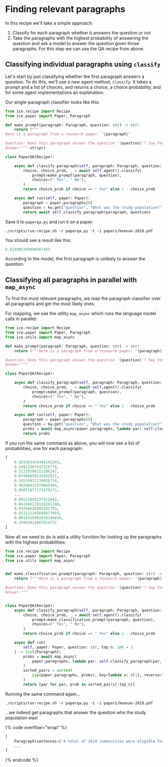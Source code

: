 # Finding relevant paragraphs



In this recipe we'll take a simple approach:

1. Classify for each paragraph whether it answers the question or not
2. Take the paragraphs with the highest probability of answering the question and ask a model to answer the question given those paragraphs. For this step we can use the QA recipe from above.

## Classifying individual paragraphs using `classify`

Let's start by just classifying whether the first paragraph answers a question. To do this, we'll use a new agent method, `classify`. It takes a prompt and a list of choices, and returns a choice, a choice probability, and for some agent implementations an explanation.

Our single-paragraph classifier looks like this:

```python
from ice.recipe import Recipe
from ice.paper import Paper, Paragraph

def make_prompt(paragraph: Paragraph, question: str) -> str:
    return f"""
Here is a paragraph from a research paper: "{paragraph}"

Question: Does this paragraph answer the question '{question}'? Say Yes or No.
Answer:""".strip()

class PaperQA(Recipe):

    async def classify_paragraph(self, paragraph: Paragraph, question: str) -> float:
        choice, choice_prob, _ = await self.agent().classify(
            prompt=make_prompt(paragraph, question),
            choices=(" Yes", " No"),
        )
        return choice_prob if choice == " Yes" else 1 - choice_prob

    async def run(self, paper: Paper):
        paragraph = paper.paragraphs[0]
        question = kw.get("question", "What was the study population?")
        return await self.classify_paragraph(paragraph, question)
```

Save it to `paperqa.py` and run it on a paper:

```shell
./scripts/run-recipe.sh -r paperqa.py -t -i papers/keenan-2018.pdf
```

You should see a result like this:

```python
0.024985359096987403
```

According to the model, the first paragraph is unlikely to answer the question.

## Classifying all paragraphs in parallel with `map_async`

To find the most relevant paragraphs, we map the paragraph classifier over all paragraphs and get the most likely ones.

For mapping, we use the utility `map_async` which runs the language model calls in parallel:

```python
from ice.recipe import Recipe
from ice.paper import Paper, Paragraph
from ice.utils import map_async

def make_prompt(paragraph: Paragraph, question: str) -> str:
    return f"""Here is a paragraph from a research paper: "{paragraph}"

Question: Does this paragraph answer the question '{question}'? Say Yes or No.
Answer:"""

class PaperQA(Recipe):

    async def classify_paragraph(self, paragraph: Paragraph, question: str) -> float:
        choice, choice_prob, _ = await self.agent().classify(
            prompt=make_prompt(paragraph, question),
            choices=(" Yes", " No"),
        )
        return choice_prob if choice == " Yes" else 1 - choice_prob

    async def run(self, paper: Paper):
        paragraph = paper.paragraphs[0]
        question = kw.get("question", "What was the study population?")
        probs = await map_async(paper.paragraphs, lambda par: self.classify_paragraph(par, question))
        return probs
```

If you run the same command as above, you will now see a list of probabilities, one for each paragraph:

```python
[
    0.024381454349145293,
    0.24823367447526778,
    0.21119208211186247,
    0.07488850139282821,
    0.16529937276656714,
    0.46596912974665494,
    0.09871877171479271,
    ...
    0.06523843237521842,
    0.041946178310281246,
    0.03264635093381785,
    0.023112249840077093,
    0.0018325902029144858,
    0.15962813987814772
]
```

Now all we need to do is add a utility function for looking up the paragraphs with the highest probabilities:

```python
from ice.recipe import Recipe
from ice.paper import Paper, Paragraph
from ice.utils import map_async


def make_classification_prompt(paragraph: Paragraph, question: str) -> str:
    return f"""Here is a paragraph from a research paper: "{paragraph}"

Question: Does this paragraph answer the question '{question}'? Say Yes or No.
Answer:"""


class PaperQA(Recipe):
    async def classify_paragraph(self, paragraph: Paragraph, question: str) -> float:
        choice, choice_prob, _ = await self.agent().classify(
            prompt=make_classification_prompt(paragraph, question),
            choices=(" Yes", " No"),
        )
        return choice_prob if choice == " Yes" else 1 - choice_prob

    async def run(
        self, paper: Paper, question: str, top_n: int = 3
    ) -> list[Paragraph]:
        probs = await map_async(
            paper.paragraphs, lambda par: self.classify_paragraph(par, question)
        )
        sorted_pairs = sorted(
            zip(paper.paragraphs, probs), key=lambda x: x[1], reverse=True
        )
        return [par for par, prob in sorted_pairs[:top_n]]
```

Running the same command again...

```shell
./scripts/run-recipe.sh -r paperqa.py -t -i papers/keenan-2018.pdf
```

...we indeed get paragraphs that answer the question who the study population was!

{% code overflow="wrap" %}
```python
[
    Paragraph(sentences=['A total of 1624 communities were eligible for inclusion in the trial on the basis of the most recent census (Fig. 1 ).', 'A random selection of 1533 communities were included in the current trial, and the remaining 91 were enrolled in smaller parallel trials at each site, in which additional microbiologic, anthropometric, and adverse-event data were collected.', 'In Niger, 1 community declined to participate and 20 were excluded because of census inaccuracies.', 'No randomization units were lost to follow-up after the initial census.'], sections=[Section(title='Participating Communities', number=None)], section_type='main'),
    ...
]
```
{% endcode %}
